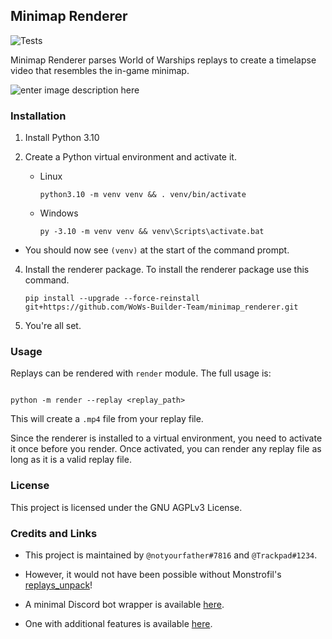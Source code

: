
  

## Minimap Renderer

  

![Tests](https://github.com/WoWs-Builder-Team/minimap_renderer/actions/workflows/tests.yml/badge.svg)

  

Minimap Renderer parses World of Warships replays to create a timelapse video that resembles the in-game minimap.

  

![enter image description here](images/minimap.gif)

  

### Installation

1. Install Python 3.10
2. Create a Python virtual environment and activate it.

	- Linux

		```
		python3.10 -m venv venv && . venv/bin/activate
		```

	- Windows

		```
		py -3.10 -m venv venv && venv\Scripts\activate.bat
		```

- You should now see `(venv)` at the start of the command prompt.

4. Install the renderer package. To install the renderer package use this command.

	```
	pip install --upgrade --force-reinstall git+https://github.com/WoWs-Builder-Team/minimap_renderer.git
	```

5. You're all set.

  

### Usage

Replays can be rendered with `render` module. The full usage is:

```

python -m render --replay <replay_path>

```

This will create a `.mp4` file from your replay file.

  

Since the renderer is installed to a virtual environment, you need to activate it once before you render. Once activated, you can render any replay file as long as it is a valid replay file.

  

### License

  

This project is licensed under the GNU AGPLv3 License.

  

### Credits and Links

  

- This project is maintained by `@notyourfather#7816` and `@Trackpad#1234`.

  

- However, it would not have been possible without Monstrofil's [replays_unpack](https://github.com/Monstrofil/replays_unpack)!

  

- A minimal Discord bot wrapper is available [here](https://github.com/WoWs-Builder-Team/minimap_renderer_bot).

  

- One with additional features is available [here](https://github.com/padtrack/track).